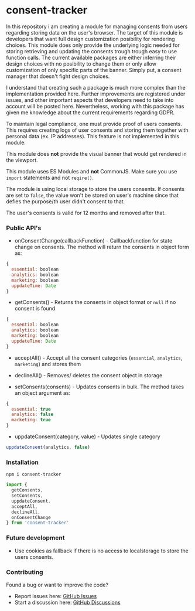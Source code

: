 # consent-tracker

In this repository i am creating a module for managing consents from users regarding storing data on the user's browser. The target of this module is developers that want full design customization posibility for rendering choices. This module does only provide the underlying logic needed for storing retrieving and updating the consents trough trough easy to use function calls. The current available packages are either inferring their design choices with no posibility to change them or only allow customization of only specific parts of the banner. Simply put, a consent manager that doesn't fight design choices.

I understand that creating such a package is much more complex than the implementation provided here. Further improvements are registered under issues, and other important aspects that developers need to take into account will be posted here. Nevertheless, working with this package has given me knowledge about the current requirements regarding GDPR.

To maintain legal compliance, one must provide proof of users consents. This requires creating logs of user consents and storing them together with personal data (ex. IP addresses). This feature is not implemented in this module.

This module does **not** provide the visual banner that would get rendered in the viewport.

This module uses ES Modules and **not** CommonJS. Make sure you use `import` statements and not `reqire()`.

The module is using local storage to store the users consents. If consents are set to `false`, the value won't be stored on user's machine since that defies the purpose/th user didn't consent to that.

The user's consents is valid for 12 months and removed after that.

### Public API's

- onConsentChange(callbackFunction) - Callbackfunction for state change on consents. The method will return the consents in object form as:

```js
{
  essential: boolean
  analytics: boolean
  marketing: boolean
  uppdateTime: Date
}
```

- getConsents() - Returns the consents in object format or `null` if no consent is found

```js
{
  essential: boolean
  analytics: boolean
  marketing: boolean
  uppdateTime: Date
}
```

- acceptAll() - Accept all the consent categories (`essential`, `analytics`, `marketing`) and stores them

- declineAll() - Removes/ deletes the consent object in storage

- setConsents(consents) - Updates consents in bulk. The method takes an object argument as:

```js
{
  essential: true
  analytics: false
  marketing: true
}
```

- uppdateConsent(category, value) - Updates single category

```js
uppdateConsent(analytics, false)
```

### Installation

`npm i consent-tracker`

```js
import {
  getConsents,
  setConsents,
  uppdateConsent,
  acceptAll,
  declineAll,
  onConsentChange
} from 'consent-tracker'
```

### Future development

- Use cookies as fallback if there is no access to localstorage to store the users consents.

### Contributing

Found a bug or want to improve the code?

- Report issues here: [GitHub Issues](https://github.com/TiberiusGh/1DV610-L2/issues)
- Start a discussion here: [GitHub Discussions](https://github.com/TiberiusGh/1DV610-L2/discussions)
